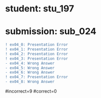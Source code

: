 # student: stu_197
# submission: sub_024

```diff
! ex04_0: Presentation Error
! ex04_1: Presentation Error
! ex04_2: Presentation Error
! ex04_3: Presentation Error
- ex04_4: Wrong Answer
- ex04_5: Wrong Answer
- ex04_6: Wrong Answer
! ex04_7: Presentation Error
- ex04_8: Wrong Answer
```
#incorrect=9
#correct=0
